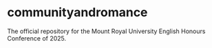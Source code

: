 # communityandromance
The official repository for the Mount Royal University English Honours Conference of 2025.
